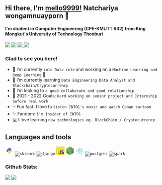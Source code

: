 ## Hi there, I'm [mello9999!](https://github.com/mello9999/) Natchariya wongamnuayporn 👋
#### I'm student in Computer Engineering (CPE-KMUTT #32) from King Mongkut's University of Technology Thonburi

<a href="https://www.linkedin.com/in/natchariya-wongamnuyporn-a258201b8/"><img src="https://img.shields.io/badge/-LinkedIn-0e76a8?style=flat-square&logo=Linkedin&logoColor=white" height=24></a> 
<a href="https://natchariya-wong.medium.com/"><img src="https://img.shields.io/badge/medium-%2312100E.svg?&style=for-the-badge&logo=medium&logoColor=white" height=24></a> 
<a href="https://www.facebook.com/Natchariya.wongamnuayporn/"><img src="https://img.shields.io/badge/Natchariya wongamnuayporn-1877F2?style=for-the-badge&logo=facebook&logoColor=white" height=24>
<a href="https://www.instagram.com/kao_nw1999/"><img src="https://img.shields.io/badge/@kao_nw1999-ff69b4?style=for-the-badge&logo=instagram&logoColor=white" height=24>
</a> 

### Glad to see you here!
- :pushpin: I’m currently `into Data role` and working on a `Machine Learning and Deep Learning` :tada: 
- :notebook: I’m currently learning ` Data Engineering Data Analyst and Blockchain/Cryptocurrency ` 
- :telescope: I’m looking to `a good collaborate and good relationship` 
- :dart: 2021 - 2022 Goals: `Hard working on senior project and Internship before real work ` 
- :black_joker: Fun fact: I love to ` listen INTO1's music and watch Conan cartoon ` 
- ✨ Fandom: `I'm Insider of INTO1 ` 
- 💻 I love learning `new technologies eg. BlockChain / Cryptocurrency `

## Languages and tools  
<code><img height="27" src="https://raw.githubusercontent.com/github/explore/80688e429a7d4ef2fca1e82350fe8e3517d3494d/topics/python/python.png" alt="python"></code>
<code><img height="27" src="https://upload.wikimedia.org/wikipedia/commons/0/05/Scikit_learn_logo_small.svg" alt="sklearn"></code>
<code><img height="27" src="https://www.djangoproject.com/m/img/logos/django-logo-positive.svg" alt="django"></code>
<code><img height="27" src="https://raw.githubusercontent.com/github/explore/80688e429a7d4ef2fca1e82350fe8e3517d3494d/topics/javascript/javascript.png" alt="javascript"></code>
<code><img height="27" src="https://raw.githubusercontent.com/github/explore/80688e429a7d4ef2fca1e82350fe8e3517d3494d/topics/nodejs/nodejs.png" alt="nodejs"></code>
<code><img height="27" src="https://raw.githubusercontent.com/github/explore/80688e429a7d4ef2fca1e82350fe8e3517d3494d/topics/react/react.png" alt="react"></code>
<code><img height="27" src="https://upload.wikimedia.org/wikipedia/commons/2/29/Postgresql_elephant.svg" alt="postgres"></code>
<code><img height="27" src="https://upload.wikimedia.org/wikipedia/commons/f/f3/Apache_Spark_logo.svg" alt="spark"></code>

### Github Stats:
<div>
<img height="180em" src="https://github-readme-stats.vercel.app/api?username=mello9999&show_icons=true&hide_border=true&&count_private=true&include_all_commits=true&theme=onedark" />
<img height="180em" src="https://github-readme-stats.vercel.app/api/top-langs/?username=mello9999&exclude_repo=KNN-Image-Classification&show_icons=true&hide_border=true&layout=compact&langs_count=12&theme=onedark"/>
</div>

